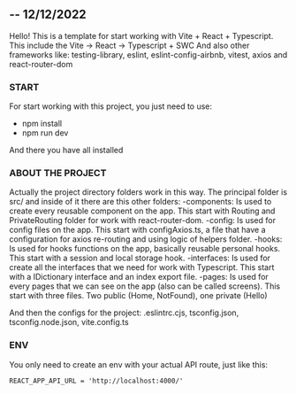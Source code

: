 ## -- 12/12/2022

Hello!
This is a template for start working with Vite + React + Typescript.
This include the Vite -> React -> Typescript + SWC
And also other frameworks like: testing-library, eslint, eslint-config-airbnb, vitest, axios and react-router-dom

### START

For start working with this project, you just need to use:
- npm install
- npm run dev

And there you have all installed

### ABOUT THE PROJECT

Actually the project directory folders work in this way. The principal folder is src/ and inside of it there are this other folders:
-components: Is used to create every reusable component on the app. This start with Routing and PrivateRouting folder for work with react-router-dom.
-config: Is used for config files on the app. This start with configAxios.ts, a file that have a configuration for axios re-routing and using logic of helpers folder.
-hooks: Is used for hooks functions on the app, basically reusable personal hooks. This start with a session and local storage hook.
-interfaces: Is used for create all the interfaces that we need for work with Typescript. This start with a IDictionary interface and an index export file.
-pages: Is used for every pages that we can see on the app (also can be called screens). This start with three files. Two public (Home, NotFound), one private (Hello)

And then the configs for the project:
.eslintrc.cjs, tsconfig.json, tsconfig.node.json, vite.config.ts

### ENV

You only need to create an env with your actual API route, just like this: 

```
REACT_APP_API_URL = 'http://localhost:4000/'
